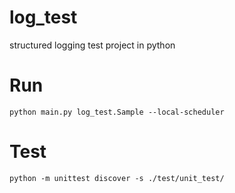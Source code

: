 # log_test

structured logging test project in python


# Run

```
python main.py log_test.Sample --local-scheduler
```

# Test

```
python -m unittest discover -s ./test/unit_test/
```
